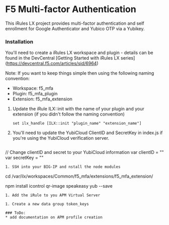 # F5 Multi-factor Authentication
This iRules LX project provides multi-factor authentication and self enrollment for Google Authenticator and Yubico OTP via a Yubikey.

### Installation 
You'll need to create a iRules LX workspace and plugin - details can be found in the DevCentral [Getting Started with iRules LX series] (https://devcentral.f5.com/articles/sid/6964)

Note: If you want to keep things simple then using the following naming convention:

* Workspace: f5_mfa
* Plugin: f5_mfa_plugin
* Extension: f5_mfa_extension

1. Update the iRule ILX::init with the name of your plugin and your extension (if you didn't follow the naming convention)

   ```set ilx_handle [ILX::init "plugin_name" "extension_name"]```
1. You'll need to update the YubiCloud ClientID and SecretKey in index.js if you're using the YubiCloud verification server.

   ```
// Change clientID and secret to your YubiCloud information
var clientID = ""
var secretKey = ""
   ```
1. SSH into your BIG-IP and nstall the node modules
   ```
cd /var/ilx/workspaces/Common/f5_mfa/extensions/f5_mfa_extension/

npm install icontrol qr-image speakeasy yub --save
   ```
1. Add the iRule to you APM Virtual Server

1. Create a new data group token_keys

### ToDo:
  * add documentation on APM profile creation

